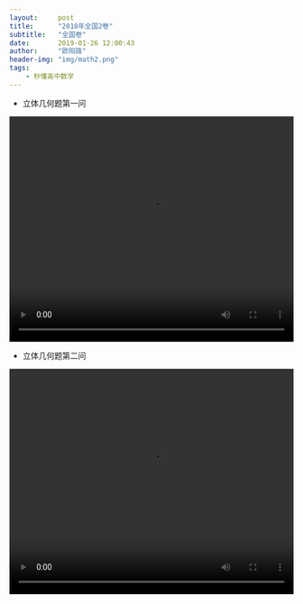 ```yaml
---
layout:     post
title:      "2018年全国2卷"
subtitle:   "全国卷"
date:       2019-01-26 12:00:43
author:     "欧阳路"
header-img: "img/math2.png"
tags:
    - 秒懂高中数学
---
```



<style type="text/css">
    .video {
      width:100%;
      height: 400px;
    }
</style>

- 立体几何题第一问
<video class="video" loop controls="" preload="preload" >
    <source src="https://b.bdstatic.com/file3_1548550785.mp4" type="video/mp4">
</video>

- 立体几何题第二问
<video class="video" loop controls="" preload="preload" >
    <source src="https://b.bdstatic.com/file2_1548550785.mp4" type="video/mp4">
</video>


